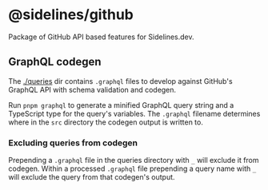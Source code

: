 # @sidelines/github

Package of GitHub API based features for Sidelines.dev.

## GraphQL codegen

The [./queries](./queries) dir contains `.graphql` files to develop against
GitHub's GraphQL API with schema validation and codegen.

Run `pnpm graphql` to generate a minified GraphQL query string and a TypeScript type
for the query's variables. The `.graphql` filename determines where in the `src`
directory the codegen output is written to.

### Excluding queries from codegen

Prepending a `.graphql` file in the queries directory with `_` will exclude it from codegen.
Within a processed `.graphql` file prepending a query name with `_` will exclude the query
from that codegen's output.
